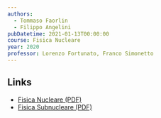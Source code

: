 ```yaml
---
authors:
  - Tommaso Faorlin
  - Filippo Angelini
pubDatetime: 2021-01-13T00:00:00
course: Fisica Nucleare
year: 2020
professor: Lorenzo Fortunato, Franco Simonetto
---
```


## Links

- [Fisica Nucleare (PDF)](/pdf/Fisica_Nucleare_2020.pdf)
- [Fisica Subnucleare (PDF)](/pdf/Fisica_Subnucleare_2020.pdf)
